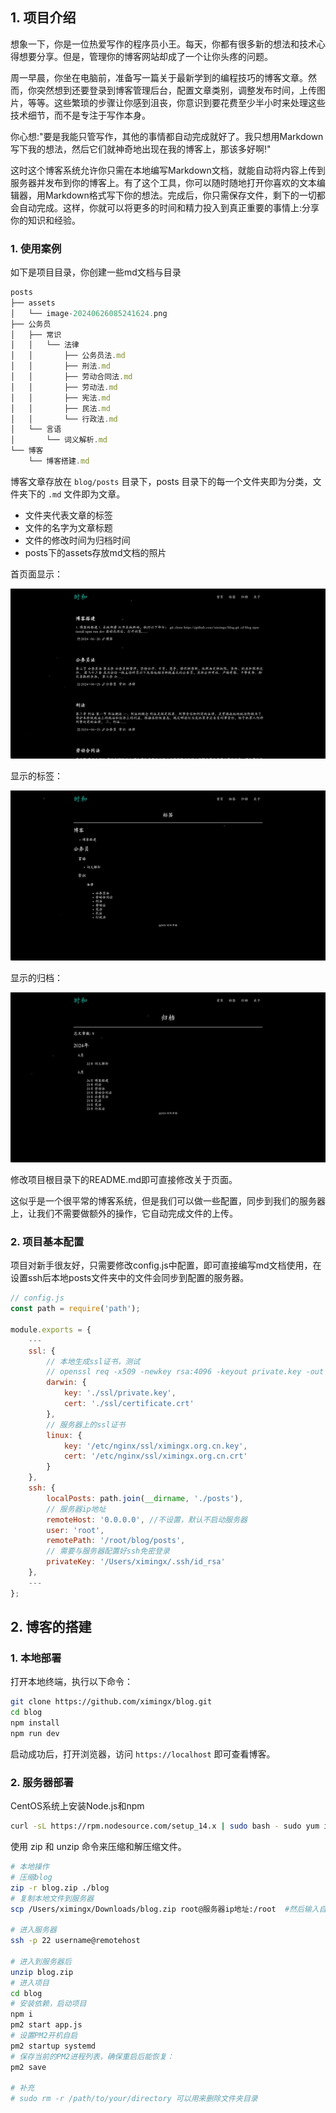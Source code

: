 ## 1. 项目介绍

想象一下，你是一位热爱写作的程序员小王。每天，你都有很多新的想法和技术心得想要分享。但是，管理你的博客网站却成了一个让你头疼的问题。

周一早晨，你坐在电脑前，准备写一篇关于最新学到的编程技巧的博客文章。然而，你突然想到还要登录到博客管理后台，配置文章类别，调整发布时间，上传图片，等等。这些繁琐的步骤让你感到沮丧，你意识到要花费至少半小时来处理这些技术细节，而不是专注于写作本身。

你心想:"要是我能只管写作，其他的事情都自动完成就好了。我只想用Markdown写下我的想法，然后它们就神奇地出现在我的博客上，那该多好啊!"

这时这个博客系统允许你只需在本地编写Markdown文档，就能自动将内容上传到服务器并发布到你的博客上。有了这个工具，你可以随时随地打开你喜欢的文本编辑器，用Markdown格式写下你的想法。完成后，你只需保存文件，剩下的一切都会自动完成。这样，你就可以将更多的时间和精力投入到真正重要的事情上:分享你的知识和经验。

### 1. 使用案例

如下是项目目录，你创建一些md文档与目录

```javascript
posts
├── assets
│   └── image-20240626085241624.png
├── 公务员
│   ├── 常识
│   │   └── 法律
│   │       ├── 公务员法.md
│   │       ├── 刑法.md
│   │       ├── 劳动合同法.md
│   │       ├── 劳动法.md
│   │       ├── 宪法.md
│   │       ├── 民法.md
│   │       └── 行政法.md
│   └── 言语
│       └── 词义解析.md
└── 博客
    └── 博客搭建.md
```

博客文章存放在 `blog/posts` 目录下，posts 目录下的每一个文件夹即为分类，文件夹下的 `.md` 文件即为文章。

- 文件夹代表文章的标签
- 文件的名字为文章标题
- 文件的修改时间为归档时间
- posts下的assets存放md文档的照片

首页面显示：

![image-20240626085241624](../assets/image-20240626085241624.png)

显示的标签：

![image-20240626092802835](../assets/image-20240626092802835.png)

显示的归档：

![image-20240626091556898](../assets/image-20240626091556898.png)

修改项目根目录下的README.md即可直接修改关于页面。

这似乎是一个很平常的博客系统，但是我们可以做一些配置，同步到我们的服务器上，让我们不需要做额外的操作，它自动完成文件的上传。

### 2. 项目基本配置

项目对新手很友好，只需要修改config.js中配置，即可直接编写md文档使用，在设置ssh后本地posts文件夹中的文件会同步到配置的服务器。

```js
// config.js
const path = require('path');

module.exports = {
    ---
    ssl: {
        // 本地生成ssl证书，测试
        // openssl req -x509 -newkey rsa:4096 -keyout private.key -out certificate.crt -days 365
        darwin: {
            key: './ssl/private.key',
            cert: './ssl/certificate.crt'
        },
        // 服务器上的ssl证书
        linux: {
            key: '/etc/nginx/ssl/ximingx.org.cn.key',
            cert: '/etc/nginx/ssl/ximingx.org.cn.crt'
        }
    },
    ssh: {
        localPosts: path.join(__dirname, './posts'),
        // 服务器ip地址
        remoteHost: '0.0.0.0', //不设置，默认不启动服务器
        user: 'root',
        remotePath: '/root/blog/posts',
        // 需要与服务器配置好ssh免密登录
        privateKey: '/Users/ximingx/.ssh/id_rsa'
    },
    ---
};
```

## 2. 博客的搭建

### 1. 本地部署

打开本地终端，执行以下命令：

```bash
git clone https://github.com/ximingx/blog.git
cd blog
npm install
npm run dev
```

启动成功后，打开浏览器，访问 `https://localhost` 即可查看博客。

### 2. 服务器部署

CentOS系统上安装Node.js和npm 

```bash
curl -sL https://rpm.nodesource.com/setup_14.x | sudo bash - sudo yum install -y nodejs
```

使用 zip 和 unzip 命令来压缩和解压缩文件。

```bash
# 本地操作
# 压缩blog
zip -r blog.zip ./blog
# 复制本地文件到服务器
scp /Users/ximingx/Downloads/blog.zip root@服务器ip地址:/root  #然后输入自己的秘密

# 进入服务器
ssh -p 22 username@remotehost

# 进入到服务器后
unzip blog.zip
# 进入项目
cd blog 
# 安装依赖，启动项目
npm i
pm2 start app.js
# 设置PM2开机自启
pm2 startup systemd
# 保存当前的PM2进程列表，确保重启后能恢复：
pm2 save

# 补充
# sudo rm -r /path/to/your/directory 可以用来删除文件夹目录
```

